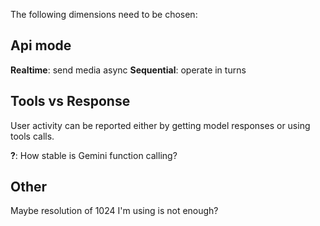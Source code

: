 
The following dimensions need to be chosen:

## Api mode

**Realtime**: send media async
**Sequential**: operate in turns

## Tools vs Response

User activity can be reported either by getting model responses or using tools calls.

**?**: How stable is Gemini function calling?

## Other

Maybe resolution of 1024 I'm using is not enough?
